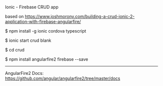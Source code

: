 Ionic - Firebase CRUD app

based on https://www.joshmorony.com/building-a-crud-ionic-2-application-with-firebase-angularfire/


$ npm install -g ionic cordova typescript

$ ionic start crud blank

$ cd crud

$ npm install angularfire2 firebase --save



--------
AngularFire2 Docs:
https://github.com/angular/angularfire2/tree/master/docs
